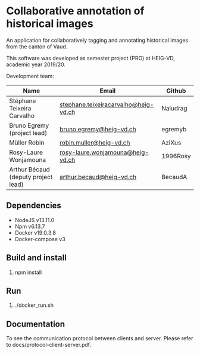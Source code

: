 # Collaborative annotation of historical images

An application for collaboratively tagging and annotating historical
images from the canton of Vaud.

This software was developed as semester project (PRO) at HEIG-VD,
academic year 2019/20.

Development team:

| Name                                 | Email                        | Github   |
|--------------------------------------|------------------------------|----------|
| Stéphane Teixeira Carvalho           | stephane.teixeiracarvalho@heig-vd.ch     | Naludrag  |
| Bruno Egremy (project lead)          | bruno.egremy@heig-vd.ch      | egremyb   |
| Müller Robin                         | robin.muller@heig-vd.ch      | AziXus |
| Rosy-Laure Wonjamouna                | rosy-laure.wonjamouna@heig-vd.ch | 1996Rosy  |
| Arthur Bécaud (deputy project lead) | arthur.becaud@heig-vd.ch    | BecaudA   |

## Dependencies

* NodeJS v13.11.0
* Npm v6.13.7
* Docker v19.0.3.8
* Docker-compose v3

## Build and install

1. npm install

## Run

1. ./docker_run.sh

## Documentation

To see the communication protocol between clients and server.
Please refer to docs/protocol-client-server.pdf.
